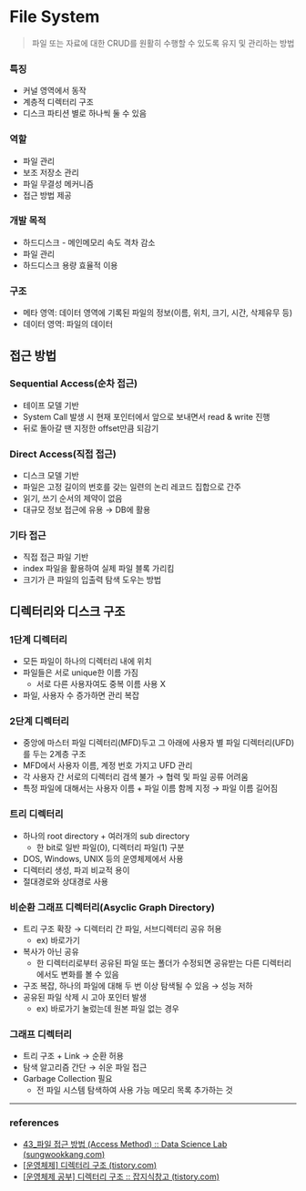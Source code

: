 # File System

> 파일 또는 자료에 대한 CRUD를 원활히 수행할 수 있도록 유지 및 관리하는 방법

### 특징

- 커널 영역에서 동작
- 계층적 디렉터리 구조
- 디스크 파티션 별로 하나씩 둘 수 있음

### 역할

- 파일 관리
- 보조 저장소 관리
- 파일 무결성 메커니즘
- 접근 방법 제공

### 개발 목적

- 하드디스크 - 메인메모리 속도 격차 감소
- 파일 관리
- 하드디스크 용량 효율적 이용

### 구조

- 메타 영역: 데이터 영역에 기록된 파일의 정보(이름, 위치, 크기, 시간, 삭제유무 등)
- 데이터 영역: 파일의 데이터

## 접근 방법

### Sequential Access(순차 접근)

- 테이프 모델 기반
- System Call 발생 시 현재 포인터에서 앞으로 보내면서 read & write 진행
- 뒤로 돌아갈 땐 지정한 offset만큼 되감기

### Direct Access(직접 접근)

- 디스크 모델 기반
- 파일은 고정 길이의 번호를 갖는 일련의 논리 레코드 집합으로 간주
- 읽기, 쓰기 순서의 제약이 없음
- 대규모 정보 접근에 유용 → DB에 활용

### 기타 접근

- 직접 접근 파일 기반
- index 파일을 활용하여 실제 파일 블록 가리킴
- 크기가 큰 파일의 입출력 탐색 도우는 방법

## 디렉터리와 디스크 구조

### 1단계 디렉터리

- 모든 파일이 하나의 디렉터리 내에 위치
- 파일들은 서로 unique한 이름 가짐
  - 서로 다른 사용자여도 중복 이름 사용 X
- 파일, 사용자 수 증가하면 관리 복잡

### 2단계 디렉터리

- 중앙에 마스터 파일 디렉터리(MFD)두고 그 아래에 사용자 별 파일 디렉터리(UFD)를 두는 2계층 구조
- MFD에서 사용자 이름, 계정 번호 가지고 UFD 관리
- 각 사용자 간 서로의 디렉터리 검색 불가 → 협력 및 파일 공류 어려움
- 특정 파일에 대해서는 사용자 이름 + 파일 이름 함께 지정 → 파일 이름 길어짐

### 트리 디렉터리

- 하나의 root directory + 여러개의 sub directory
  - 한 bit로 일반 파일(0), 디렉터리 파일(1) 구분
- DOS, Windows, UNIX 등의 운영체제에서 사용
- 디렉터리 생성, 파괴 비교적 용이
- 절대경로와 상대경로 사용

### 비순환 그래프 디렉터리(Asyclic Graph Directory)

- 트리 구조 확장 → 디렉터리 간 파일, 서브디렉터리 공유 허용
  - ex) 바로가기
- 복사가 아닌 공유
  - 한 디렉터리로부터 공유된 파일 또는 폴더가 수정되면 공유받는 다른 디렉터리에서도 변화를 볼 수 있음
- 구조 복잡, 하나의 파일에 대해 두 번 이상 탐색될 수 있음 → 성능 저하
- 공유된 파일 삭제 시 고아 포인터 발생
  - ex) 바로가기 눌렀는데 원본 파일 없는 경우

### 그래프 디렉터리

- 트리 구조 + Link → 순환 허용
- 탐색 알고리즘 간단 → 쉬운 파일 접근
- Garbage Collection 필요
  - 전 파일 시스템 탐색하여 사용 가능 메모리 목록 추가하는 것

---

### references

- [43_파일 접근 방법 (Access Method) :: Data Science Lab (sungwookkang.com)](https://sungwookkang.com/199)
- [[운영체제] 디렉터리 구조 (tistory.com)](https://jess2.tistory.com/86)
- [[운영체제 공부] 디렉터리 구조 :: 잡지식창고 (tistory.com)](https://blackjellybear.tistory.com/56)

